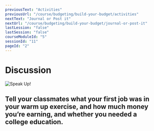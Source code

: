 ```yaml
---
previousText: "Activities"
previousUrl: "/course/budgeting/build-your-budget/activities"
nextText: "Journal or Post it"
nextUrl: "/course/budgeting/build-your-budget/journal-or-post-it"
lastLession: "false"
lastSession: "false"
courseModuleId: "5"
sessionId: "11"
pageId: "2"
---
```



# Discussion

![Speak Up!](/assets/img/lets-talk-about-it.png)

## Tell your classmates what your first job was in your warm up exercise, and how much money you’re earning, and whether you needed a college education.